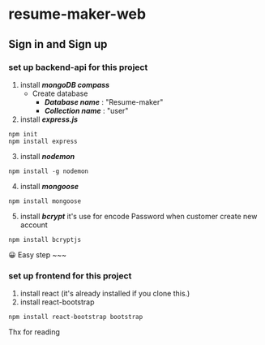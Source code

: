 # resume-maker-web
## Sign in and Sign up
### set up backend-api for this project
1. install ***mongoDB compass***
   - Create database
     - ***Database name*** : "Resume-maker"
     - ***Collection name*** : "user"
2. install ***express.js***
```
npm init
npm install express 
```
3. install ***nodemon***
```
npm install -g nodemon
```
4. install ***mongoose***
```
npm install mongoose
```

5. install ***bcrypt*** it's use for encode Password when customer create new account
```
npm install bcryptjs
```
😀 Easy step ~~~

### set up frontend for this project
1. install react (it's already installed if you clone this.)
2. install react-bootstrap
```
npm install react-bootstrap bootstrap
```

Thx for reading
